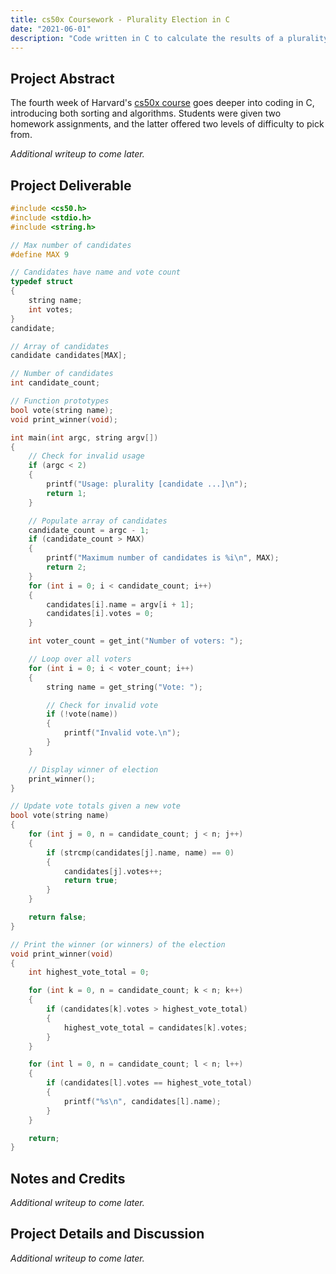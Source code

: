 ```yaml
---
title: cs50x Coursework - Plurality Election in C
date: "2021-06-01"
description: "Code written in C to calculate the results of a plurality election."
---
```

## Project Abstract
The fourth week of Harvard's [cs50x course](https://cs50.harvard.edu/x/2021/) goes deeper into coding in C, introducing both sorting and algorithms. Students were given two homework assignments, and the latter offered two levels of difficulty to pick from.

*Additional writeup to come later.*

## Project Deliverable

```c
#include <cs50.h>
#include <stdio.h>
#include <string.h>

// Max number of candidates
#define MAX 9

// Candidates have name and vote count
typedef struct
{
    string name;
    int votes;
}
candidate;

// Array of candidates
candidate candidates[MAX];

// Number of candidates
int candidate_count;

// Function prototypes
bool vote(string name);
void print_winner(void);

int main(int argc, string argv[])
{
    // Check for invalid usage
    if (argc < 2)
    {
        printf("Usage: plurality [candidate ...]\n");
        return 1;
    }

    // Populate array of candidates
    candidate_count = argc - 1;
    if (candidate_count > MAX)
    {
        printf("Maximum number of candidates is %i\n", MAX);
        return 2;
    }
    for (int i = 0; i < candidate_count; i++)
    {
        candidates[i].name = argv[i + 1];
        candidates[i].votes = 0;
    }

    int voter_count = get_int("Number of voters: ");

    // Loop over all voters
    for (int i = 0; i < voter_count; i++)
    {
        string name = get_string("Vote: ");

        // Check for invalid vote
        if (!vote(name))
        {
            printf("Invalid vote.\n");
        }
    }

    // Display winner of election
    print_winner();
}

// Update vote totals given a new vote
bool vote(string name)
{
    for (int j = 0, n = candidate_count; j < n; j++)
    {
        if (strcmp(candidates[j].name, name) == 0)
        {
            candidates[j].votes++;
            return true;
        }
    }

    return false;
}

// Print the winner (or winners) of the election
void print_winner(void)
{
    int highest_vote_total = 0;

    for (int k = 0, n = candidate_count; k < n; k++)
    {
        if (candidates[k].votes > highest_vote_total)
        {
            highest_vote_total = candidates[k].votes;
        }
    }

    for (int l = 0, n = candidate_count; l < n; l++)
    {
        if (candidates[l].votes == highest_vote_total)
        {
            printf("%s\n", candidates[l].name);
        }
    }

    return;
}
```

## Notes and Credits
*Additional writeup to come later.*

## Project Details and Discussion
*Additional writeup to come later.*
